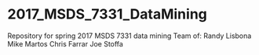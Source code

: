 # 2017_MSDS_7331_DataMining

Repository for spring 2017 MSDS 7331 data mining 
Team of:
Randy Lisbona
Mike Martos
Chris Farrar
Joe Stoffa
